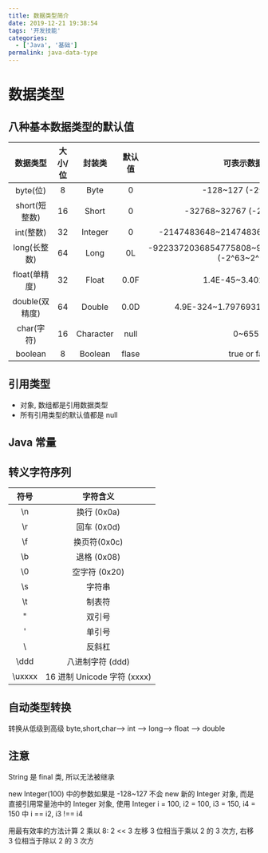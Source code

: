 ```yaml
---
title: 数据类型简介
date: 2019-12-21 19:38:54
tags: '开发技能'
categories:
  - ['Java', '基础']
permalink: java-data-type
---
```


# 数据类型

## 八种基本数据类型的默认值

|    数据类型    | 大小/位 |  封装类   | 默认值 |                      可表示数据范围                      |
| :------------: | :-----: | :-------: | :----: | :------------------------------------------------------: |
|    byte(位)    |    8    |   Byte    |   0    |                  -128~127 (-2^7~2^7-1)                   |
| short(短整数)  |   16    |   Short   |   0    |              -32768~32767 (-2^15~2^15 - 1)               |
|   int(整数)    |   32    |  Integer  |   0    |         -2147483648~2147483647 (-2^31~2^31 - 1)          |
|  long(长整数)  |   64    |   Long    |   0L   | -9223372036854775808~9223372036854775807 (-2^63~2^63 -1) |
| float(单精度)  |   32    |   Float   |  0.0F  |                   1.4E-45~3.4028235E38                   |
| double(双精度) |   64    |  Double   |  0.0D  |             4.9E-324~1.7976931348623157E308              |
|   char(字符)   |   16    | Character |  null  |                         0~65535                          |
|    boolean     |    8    |  Boolean  | flase  |                      true or false                       |

## 引用类型

- 对象, 数组都是引用数据类型
- 所有引用类型的默认值都是 null

<!-- more -->

## Java 常量

## 转义字符序列

|  符号  |          字符含义           |
| :----: | :-------------------------: |
|   \n   |         换行 (0x0a)         |
|   \r   |         回车 (0x0d)         |
|   \f   |        换页符(0x0c)         |
|   \b   |         退格 (0x08)         |
|   \0   |        空字符 (0x20)        |
|   \s   |           字符串            |
|   \t   |           制表符            |
|   \"   |           双引号            |
|   \'   |           单引号            |
|   \\   |           反斜杠            |
|  \ddd  |      八进制字符 (ddd)       |
| \uxxxx | 16 进制 Unicode 字符 (xxxx) |

## 自动类型转换

转换从低级到高级 byte,short,char—> int —> long—> float —> double

## 注意

String 是 final 类, 所以无法被继承

new Integer(100) 中的参数如果是 -128~127 不会 new 新的 Integer 对象, 而是直接引用常量池中的 Integer 对象, 使用 Integer i = 100, i2 = 100, i3 = 150, i4 = 150 中 i == i2, i3 !== i4

用最有效率的方法计算 2 乘以 8: 2 << 3 左移 3 位相当于乘以 2 的 3 次方, 右移 3 位相当于除以 2 的 3 次方
